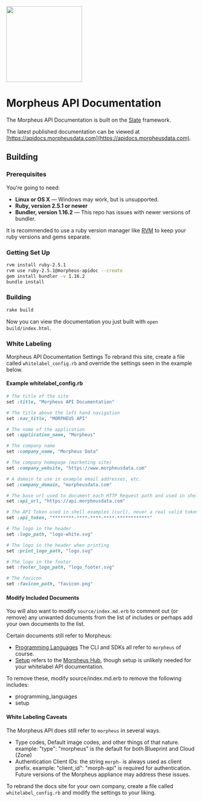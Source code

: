 <img src="https://morpheusdata.com/wp-content/uploads/2020/04/morpheus-logo-v2.svg" width="200px">

Morpheus API Documentation
========

The Morpheus API Documentation is built on the [Slate](https://github.com/slatedocs/slate) framework. 

The latest published documentation can be viewed at [https://apidocs.morpheusdata.com](https://apidocs.morpheusdata.com).


Building
------------------------------

### Prerequisites

You're going to need:

 - **Linux or OS X** — Windows may work, but is unsupported.
 - **Ruby, version 2.5.1 or newer**
 - **Bundler, version 1.16.2** — This repo has issues with newer versions of bundler.

It is recommended to use a ruby version manager like [RVM](https://rvm.io/) to keep your ruby versions and gems separate.

### Getting Set Up

```sh
rvm install ruby-2.5.1
rvm use ruby-2.5.1@morpheus-apidoc --create
gem install bundler -v 1.16.2
bundle install
```

### Building

```sh
rake build
```

Now you can view the documentation you just built with `open build/index.html`.

### White Labeling

Morpheus API Documentation Settings
To rebrand this site, create a file called `whitelabel_config.rb` 
and override the settings seen in the example below.

#### Example whitelabel_config.rb

```ruby
# The title of the site
set :title, "Morpheus API Documentation"

# The title above the left hand navigation
set :nav_title, "MORPHEUS API"

# The name of the application
set :application_name, "Morpheus"

# The company name
set :company_name, "Morpheus Data"

# The company homepage (marketing site)
set :company_website, "https://www.morpheusdata.com"

# A domain to use in example email addresses, etc.
set :company_domain, "morpheusdata.com"

# The base url used to document each HTTP Request path and used in shell examples
set :api_url, "https://api.morpheusdata.com"

# The API Token used in shell examples (curl), never a real valid token of course
set :api_token, "********-****-****-****-************"

# The logo in the header
set :logo_path, "logo-white.svg"

# The logo in the header when printing
set :print_logo_path, "logo.svg"

# The logo in the footer
set :footer_logo_path, "logo_footer.svg"

# The favicon
set :favicon_path, "favicon.png"
```

#### Modify Included Documents

You will also want to modify `source/index.md.erb` to comment out (or remove) any unwanted documents from the list of includes or perhaps add your own documents to the list.

Certain documents still refer to Morpheus:
* [Programming Languages](#programming-languages) The CLI and SDKs all refer to `morpheus` of course.
* [Setup](#setup) refers to the [Morpheus Hub](https://morpheushub.com), though setup is unlikely needed for your whitelabel API documentation.

To remove these, modify source/index.md.erb to remove the following includes:
- programming_languages
- setup

#### White Labeling Caveats
The Morpheus API does still refer to `morpheus` in several ways.
* Type codes, Default image codes, and other things of that nature.
  example: "type": "morpheus" is the default for both Blueprint and Cloud (Zone)
* Authentication Client IDs: the string `morph-` is always used as client prefix. 
  example: "client_id": "morph-api" is required for authentication.
Future versions of the Morpheus appliance may address these issues.

To rebrand the docs site for your own company, create a file called `whitelabel_config.rb` and modify the settings to your liking.

